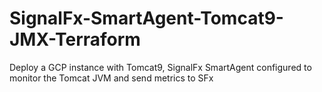 # SignalFx-SmartAgent-Tomcat9-JMX-Terraform
Deploy a GCP instance with Tomcat9, SignalFx SmartAgent configured to monitor the Tomcat JVM and send metrics to SFx
